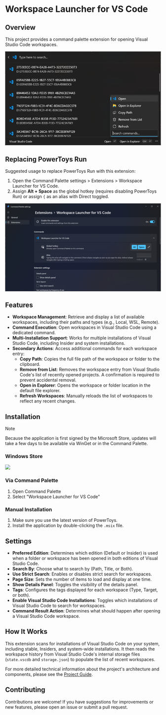 # Workspace Launcher for VS Code

## Overview

This project provides a command palette extension for opening Visual Studio Code workspaces.

![Workspace Launcher for VS Code](./Assets/screenshot1.png)

## Replacing PowerToys Run
Suggested usage to replace PowerToys Run with this extension:

1. Open the Command Palette settings > Extensions > Workspace Launcher for VS Code.
2. Assign **Alt + Space** as the global hotkey (requires disabling PowerToys Run) or assign `{` as an alias with Direct toggled.

![Replacing PowerToys Run](./Assets/screenshot2.png)

## Features

- **Workspace Management**: Retrieve and display a list of available workspaces, including their paths and types (e.g., Local, WSL, Remote).
- **Command Execution**: Open workspaces in Visual Studio Code using a dedicated command.
- **Multi-Installation Support**: Works for multiple installations of Visual Studio Code, including Insider and system installations.
- **Secondary Actions**: Access additional commands for each workspace entry:
    - **Copy Path**: Copies the full file path of the workspace or folder to the clipboard.
    - **Remove from List**: Removes the workspace entry from Visual Studio Code's list of recently opened projects. A confirmation is required to prevent accidental removal.
    - **Open in Explorer**: Opens the workspace or folder location in the default file explorer.
    - **Refresh Workspaces**: Manually reloads the list of workspaces to reflect any recent changes.

## Installation

> [!NOTE]  
> Because the application is first signed by the Microsoft Store, updates will take a few days to be available via WinGet or in the Command Palette.

### Windows Store

<a href="https://apps.microsoft.com/detail/9mvlfk6tr4d4?mode=direct">
	<img src="https://get.microsoft.com/images/en-us%20light.svg" width="300"/>
</a>

### Via Command Palette

1. Open Command Palette
2. Select "Workspace Launcher for VS Code"

<!-- ### Via Winget

1. Open Command Prompt or PowerShell
2. Run the following command:
   ```bash
   winget install 15722UsefulApp.WorkspaceLauncherForVSCode
   ```
-->
### Manual Installation

1. Make sure you use the latest version of PowerToys.
2. Install the application by double-clicking the `.msix` file.

## Settings

- **Preferred Edition**: Determines which edition (Default or Insider) is used when a folder or workspace has been opened in both editions of Visual Studio Code.
- **Search By**: Choose what to search by (Path, Title, or Both).
- **Use Strict Search**: Enables or disables strict search for workspaces.
- **Page Size**: Sets the number of items to load and display at one time.
- **Show Details Panel**: Toggles the visibility of the details panel.
- **Tags**: Configures the tags displayed for each workspace (Type, Target, or both).
- **Enable Visual Studio Code Installations**: Toggles which installations of Visual Studio Code to search for workspaces.
- **Command Result Action**: Determines what should happen after opening a Visual Studio Code workspace.

## How It Works

This extension scans for installations of Visual Studio Code on your system, including stable, Insiders, and system-wide installations. It then reads the workspace history from Visual Studio Code's internal storage files (`state.vscdb` and `storage.json`) to populate the list of recent workspaces.

For more detailed technical information about the project's architecture and components, please see the [Project Guide](./GUIDE.md).

## Contributing

Contributions are welcome! If you have suggestions for improvements or new features, please open an issue or submit a pull request.
